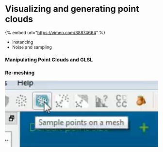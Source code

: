 # Visualizing and generating point clouds

{% embed url="https://vimeo.com/38874664" %}



* Instancing
* Noise  and sampling

### Manipulating Point Clouds and GLSL

### Re-meshing

![Dune by onformative in collaboration with Natacha Mankowski](../../../.gitbook/assets/image%20%2844%29.png)





